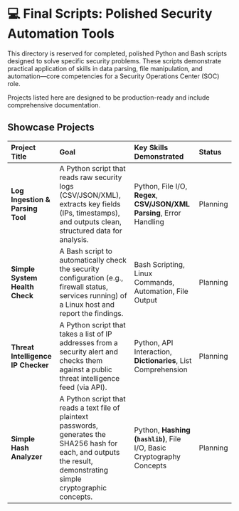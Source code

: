 # 💻 Final Scripts: Polished Security Automation Tools

This directory is reserved for completed, polished Python and Bash scripts designed to solve specific security problems. These scripts demonstrate practical application of skills in data parsing, file manipulation, and automation—core competencies for a Security Operations Center (SOC) role.

Projects listed here are designed to be production-ready and include comprehensive documentation.

## Showcase Projects

| Project Title | Goal | Key Skills Demonstrated | Status |
| :--- | :--- | :--- | :--- |
| **Log Ingestion & Parsing Tool** | A Python script that reads raw security logs (CSV/JSON/XML), extracts key fields (IPs, timestamps), and outputs clean, structured data for analysis. | Python, File I/O, **Regex**, **CSV/JSON/XML Parsing**, Error Handling | Planning |
| **Simple System Health Check** | A Bash script to automatically check the security configuration (e.g., firewall status, services running) of a Linux host and report the findings. | Bash Scripting, Linux Commands, Automation, File Output | Planning |
| **Threat Intelligence IP Checker** | A Python script that takes a list of IP addresses from a security alert and checks them against a public threat intelligence feed (via API). | Python, API Interaction, **Dictionaries**, List Comprehension | Planning |
| **Simple Hash Analyzer** | A Python script that reads a text file of plaintext passwords, generates the SHA256 hash for each, and outputs the result, demonstrating simple cryptographic concepts. | Python, **Hashing (`hashlib`)**, File I/O, Basic Cryptography Concepts | Planning |
